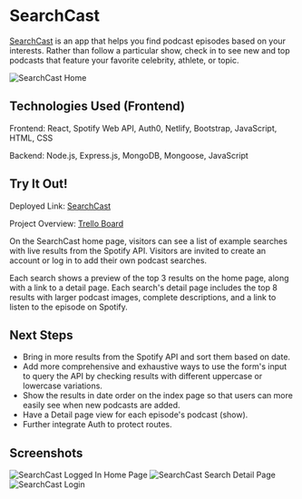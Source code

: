 # SearchCast

[SearchCast](https://searchcast.netlify.app/) is an app that helps you find podcast episodes based on your interests. Rather than follow a particular show, check in to see new and top podcasts that feature your favorite celebrity, athlete, or topic.

![SearchCast Home](https://i.imgur.com/6ph5RMt.png)


## Technologies Used (Frontend)

Frontend: React, Spotify Web API, Auth0, Netlify, Bootstrap, JavaScript, HTML, CSS

Backend: Node.js, Express.js, MongoDB, Mongoose, JavaScript


## Try It Out! 

Deployed Link: [SearchCast](https://searchcast.netlify.app/)

Project Overview: [Trello Board](https://trello.com/b/B1cEKytn/project-4)

On the SearchCast home page, visitors can see a list of example searches with live results from the Spotify API. Visitors are invited to create an account or log in to add their own podcast searches.

Each search shows a preview of the top 3 results on the home page, along with a link to a detail page. Each search's detail page includes the top 8 results with larger podcast images, complete descriptions, and a link to listen to the episode on Spotify. 


## Next Steps
- Bring in more results from the Spotify API and sort them based on date. 
- Add more comprehensive and exhaustive ways to use the form's input to query the API by checking results with different uppercase or lowercase variations. 
- Show the results in date order on the index page so that users can more easily see when new podcasts are added. 
- Have a Detail page view for each episode's podcast (show).
- Further integrate Auth to protect routes. 

## Screenshots
![SearchCast Logged In Home Page](https://i.imgur.com/AP9HaZe.png)
![SearchCast Search Detail Page](https://i.imgur.com/p8j3U9M.png)
![SearchCast Login](https://i.imgur.com/iw21cez.png)